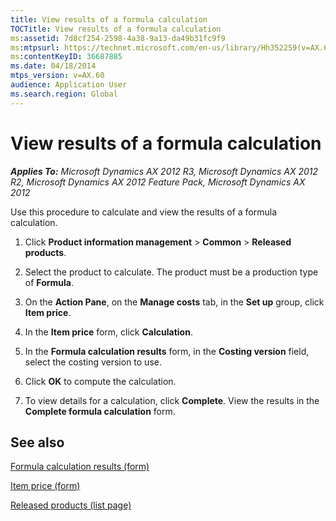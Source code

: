```yaml
---
title: View results of a formula calculation
TOCTitle: View results of a formula calculation
ms:assetid: 7d8cf254-2598-4a38-9a13-da49b31fc9f9
ms:mtpsurl: https://technet.microsoft.com/en-us/library/Hh352259(v=AX.60)
ms:contentKeyID: 36687885
ms.date: 04/18/2014
mtps_version: v=AX.60
audience: Application User
ms.search.region: Global
---
```


# View results of a formula calculation 


_**Applies To:** Microsoft Dynamics AX 2012 R3, Microsoft Dynamics AX 2012 R2, Microsoft Dynamics AX 2012 Feature Pack, Microsoft Dynamics AX 2012_

Use this procedure to calculate and view the results of a formula calculation.

1.  Click **Product information management** \> **Common** \> **Released products**.

2.  Select the product to calculate. The product must be a production type of **Formula**.

3.  On the **Action Pane**, on the **Manage costs** tab, in the **Set up** group, click **Item price**.

4.  In the **Item price** form, click **Calculation**.

5.  In the **Formula calculation results** form, in the **Costing version** field, select the costing version to use.

6.  Click **OK** to compute the calculation.

7.  To view details for a calculation, click **Complete**. View the results in the **Complete formula calculation** form.

## See also

[Formula calculation results (form)](https://technet.microsoft.com/en-us/library/hh352362\(v=ax.60\))

[Item price (form)](https://technet.microsoft.com/en-us/library/hh803026\(v=ax.60\))

[Released products (list page)](https://technet.microsoft.com/en-us/library/hh597154\(v=ax.60\))

  


